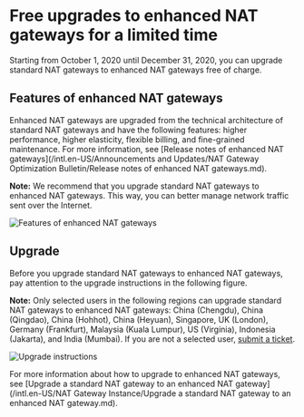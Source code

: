 # Free upgrades to enhanced NAT gateways for a limited time

Starting from October 1, 2020 until December 31, 2020, you can upgrade standard NAT gateways to enhanced NAT gateways free of charge.

## Features of enhanced NAT gateways

Enhanced NAT gateways are upgraded from the technical architecture of standard NAT gateways and have the following features: higher performance, higher elasticity, flexible billing, and fine-grained maintenance. For more information, see [Release notes of enhanced NAT gateways](/intl.en-US/Announcements and Updates/NAT Gateway Optimization Bulletin/Release notes of enhanced NAT gateways.md).

**Note:** We recommend that you upgrade standard NAT gateways to enhanced NAT gateways. This way, you can better manage network traffic sent over the Internet.

![Features of enhanced NAT gateways](https://static-aliyun-doc.oss-cn-hangzhou.aliyuncs.com/assets/img/en-US/0082659951/p147923.png)

## Upgrade

Before you upgrade standard NAT gateways to enhanced NAT gateways, pay attention to the upgrade instructions in the following figure.

**Note:** Only selected users in the following regions can upgrade standard NAT gateways to enhanced NAT gateways: China \(Chengdu\), China \(Qingdao\), China \(Hohhot\), China \(Heyuan\), Singapore, UK \(London\), Germany \(Frankfurt\), Malaysia \(Kuala Lumpur\), US \(Virginia\), Indonesia \(Jakarta\), and India \(Mumbai\). If you are not a selected user, [submit a ticket](https://workorder-intl.console.aliyun.com/?spm=5176.11182172.nav-right.dticket.1e874882kUYyPy#/ticket/createIndex).

![Upgrade instructions](https://static-aliyun-doc.oss-cn-hangzhou.aliyuncs.com/assets/img/en-US/0082659951/p147943.png)

For more information about how to upgrade to enhanced NAT gateways, see [Upgrade a standard NAT gateway to an enhanced NAT gateway](/intl.en-US/NAT Gateway Instance/Upgrade a standard NAT gateway to an enhanced NAT gateway.md).

